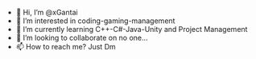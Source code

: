 - 👋 Hi, I’m @xGantai
- 👀 I’m interested in coding-gaming-management
- 🌱 I’m currently learning C++-C#-Java-Unity and Project Management
- 💞️ I’m looking to collaborate on no one...
- 📫 How to reach me? Just Dm

<!---
xGantai/xGantai is a ✨ special ✨ repository because its `README.md` (this file) appears on your GitHub profile.
You can click the Preview link to take a look at your changes.
--->
